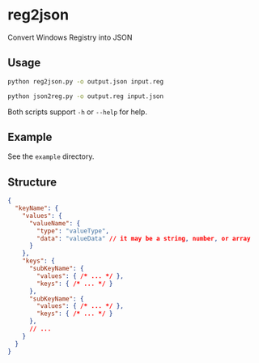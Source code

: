 # reg2json
Convert Windows Registry into JSON

## Usage
```bash
python reg2json.py -o output.json input.reg
```

```bash
python json2reg.py -o output.reg input.json
```
Both scripts support `-h` or `--help` for help.

## Example
See the `example` directory.

## Structure
```json
{
  "keyName": {
    "values": {
      "valueName": {
        "type": "valueType",
        "data": "valueData" // it may be a string, number, or array
      }
    },
    "keys": {
      "subKeyName": {
        "values": { /* ... */ },
        "keys": { /* ... */ }
      },
      "subKeyName": {
        "values": { /* ... */ },
        "keys": { /* ... */ }
      },
      // ...
    }
  }
}
```
